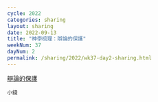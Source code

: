 ```yaml
---
cycle: 2022
categories: sharing
layout: sharing
date: 2022-09-13
title: "神學梳理：辯論的保護"
weekNum: 37
dayNum: 2
permalink: /sharing/2022/wk37-day2-sharing.html
---
```


[辯論的保護](https://eccseattle.github.io/media/sharing/2022/wk037/2022-09-13-bin.m4a)

`小錢`
